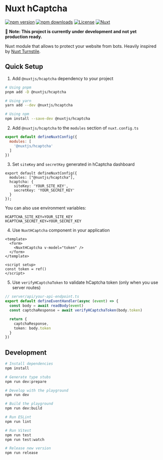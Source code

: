 # Nuxt hCaptcha

[![npm version][npm-version-src]][npm-version-href]
[![npm downloads][npm-downloads-src]][npm-downloads-href]
[![License][license-src]][license-href]
[![Nuxt][nuxt-src]][nuxt-href]

🚧 **Note: This project is currently under development and not yet production ready.**

Nuxt module that allows to protect your website from bots. Heavily inspired by [Nuxt Turnstile](https://github.com/nuxt-modules/turnstile).

## Quick Setup

1. Add `@nuxtjs/hcaptcha` dependency to your project

```bash
# Using pnpm
pnpm add -D @nuxtjs/hcaptcha

# Using yarn
yarn add --dev @nuxtjs/hcaptcha

# Using npm
npm install --save-dev @nuxtjs/hcaptcha
```

2. Add `@nuxtjs/hcaptcha` to the `modules` section of `nuxt.config.ts`

```js
export default defineNuxtConfig({
  modules: [
    '@nuxtjs/hcaptcha'
  ]
})
```

3. Set `siteKey` and `secretKey` generated in hCaptcha dashboard
```
export default defineNuxtConfig({
  modules: ["@nuxtjs/hcaptcha"],
  hcaptcha: {
    siteKey: 'YOUR_SITE_KEY',
    secretKey: 'YOUR_SECRET_KEY'
  }
});
```

You can also use environment variables:
```
HCAPTCHA_SITE_KEY=YOUR_SITE_KEY
HCAPTCHA_SECRET_KEY=YOUR_SECRET_KEY
```

4. Use `NuxtHCaptcha` component in your application

```vue
<template>
  <form>
    <NuxtHCaptcha v-model="token" />
  </form>
</template>

<script setup>
const token = ref()
</script>
```

5. Use `verifyHCaptchaToken` to validate hCaptcha token (only when you use server routes)

```ts
// server/api/your-api-endpoint.ts
export default defineEventHandler(async (event) => {
  const body = await readBody(event)
  const captchaResponse = await verifyHCaptchaToken(body.token)

  return {
    captchaResponse,
    token: body.token
  }
})
```

## Development

```bash
# Install dependencies
npm install

# Generate type stubs
npm run dev:prepare

# Develop with the playground
npm run dev

# Build the playground
npm run dev:build

# Run ESLint
npm run lint

# Run Vitest
npm run test
npm run test:watch

# Release new version
npm run release
```

<!-- Badges -->
[npm-version-src]: https://img.shields.io/npm/v/@nuxtjs/hcaptcha/latest.svg?style=flat&colorA=18181B&colorB=28CF8D
[npm-version-href]: https://npmjs.com/package/@nuxtjs/hcaptcha

[npm-downloads-src]: https://img.shields.io/npm/dm/@nuxtjs/hcaptcha.svg?style=flat&colorA=18181B&colorB=28CF8D
[npm-downloads-href]: https://npmjs.com/package/@nuxtjs/hcaptcha

[license-src]: https://img.shields.io/npm/l/@nuxtjs/hcaptcha.svg?style=flat&colorA=18181B&colorB=28CF8D
[license-href]: https://npmjs.com/package/@nuxtjs/hcaptcha

[nuxt-src]: https://img.shields.io/badge/Nuxt-18181B?logo=nuxt.js
[nuxt-href]: https://nuxt.com
